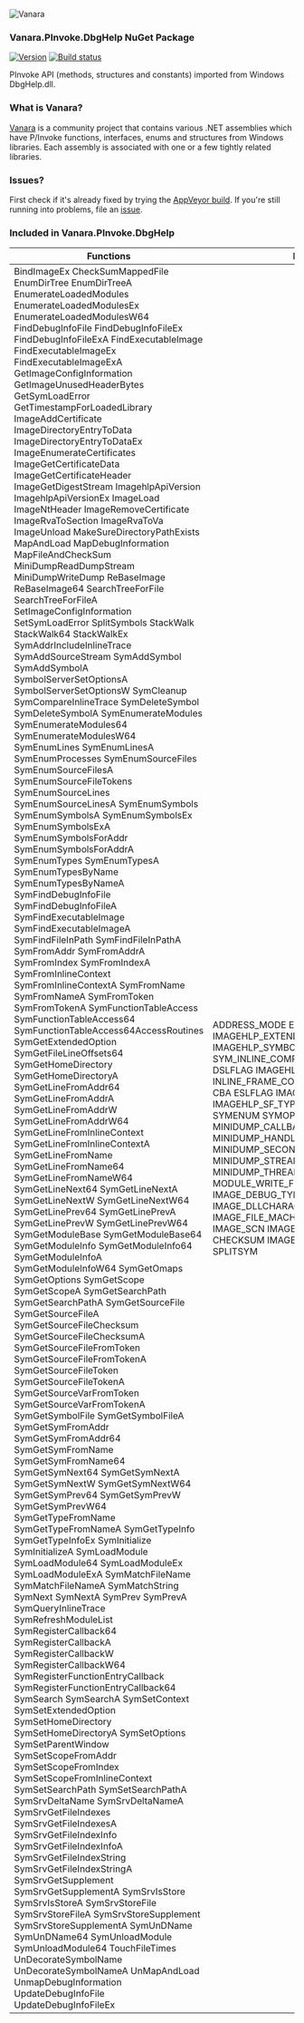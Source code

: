 ﻿![Vanara](https://raw.githubusercontent.com/dahall/Vanara/master/docs/icons/VanaraHeading.png)
### **Vanara.PInvoke.DbgHelp NuGet Package**
[![Version](https://img.shields.io/nuget/v/Vanara.PInvoke.DbgHelp?label=NuGet&style=flat-square)](https://github.com/dahall/Vanara/releases)
[![Build status](https://img.shields.io/appveyor/build/dahall/vanara?label=AppVeyor%20build&style=flat-square)](https://ci.appveyor.com/project/dahall/vanara)

PInvoke API (methods, structures and constants) imported from Windows DbgHelp.dll.

### **What is Vanara?**

[Vanara](https://github.com/dahall/Vanara) is a community project that contains various .NET assemblies which have P/Invoke functions, interfaces, enums and structures from Windows libraries. Each assembly is associated with one or a few tightly related libraries.

### **Issues?**

First check if it's already fixed by trying the [AppVeyor build](https://ci.appveyor.com/nuget/vanara-prerelease).
If you're still running into problems, file an [issue](https://github.com/dahall/Vanara/issues).

### **Included in Vanara.PInvoke.DbgHelp**

Functions | Enumerations | Structures
--- | --- | ---
BindImageEx CheckSumMappedFile EnumDirTree EnumDirTreeA EnumerateLoadedModules EnumerateLoadedModulesEx EnumerateLoadedModulesW64 FindDebugInfoFile FindDebugInfoFileEx FindDebugInfoFileExA FindExecutableImage FindExecutableImageEx FindExecutableImageExA GetImageConfigInformation GetImageUnusedHeaderBytes GetSymLoadError GetTimestampForLoadedLibrary ImageAddCertificate ImageDirectoryEntryToData ImageDirectoryEntryToDataEx ImageEnumerateCertificates ImageGetCertificateData ImageGetCertificateHeader ImageGetDigestStream ImagehlpApiVersion ImagehlpApiVersionEx ImageLoad ImageNtHeader ImageRemoveCertificate ImageRvaToSection ImageRvaToVa ImageUnload MakeSureDirectoryPathExists MapAndLoad MapDebugInformation MapFileAndCheckSum MiniDumpReadDumpStream MiniDumpWriteDump ReBaseImage ReBaseImage64 SearchTreeForFile SearchTreeForFileA SetImageConfigInformation SetSymLoadError SplitSymbols StackWalk StackWalk64 StackWalkEx SymAddrIncludeInlineTrace SymAddSourceStream SymAddSymbol SymAddSymbolA SymbolServerSetOptionsA SymbolServerSetOptionsW SymCleanup SymCompareInlineTrace SymDeleteSymbol SymDeleteSymbolA SymEnumerateModules SymEnumerateModules64 SymEnumerateModulesW64 SymEnumLines SymEnumLinesA SymEnumProcesses SymEnumSourceFiles SymEnumSourceFilesA SymEnumSourceFileTokens SymEnumSourceLines SymEnumSourceLinesA SymEnumSymbols SymEnumSymbolsA SymEnumSymbolsEx SymEnumSymbolsExA SymEnumSymbolsForAddr SymEnumSymbolsForAddrA SymEnumTypes SymEnumTypesA SymEnumTypesByName SymEnumTypesByNameA SymFindDebugInfoFile SymFindDebugInfoFileA SymFindExecutableImage SymFindExecutableImageA SymFindFileInPath SymFindFileInPathA SymFromAddr SymFromAddrA SymFromIndex SymFromIndexA SymFromInlineContext SymFromInlineContextA SymFromName SymFromNameA SymFromToken SymFromTokenA SymFunctionTableAccess SymFunctionTableAccess64 SymFunctionTableAccess64AccessRoutines SymGetExtendedOption SymGetFileLineOffsets64 SymGetHomeDirectory SymGetHomeDirectoryA SymGetLineFromAddr64 SymGetLineFromAddrA SymGetLineFromAddrW SymGetLineFromAddrW64 SymGetLineFromInlineContext SymGetLineFromInlineContextA SymGetLineFromName SymGetLineFromName64 SymGetLineFromNameW64 SymGetLineNext64 SymGetLineNextA SymGetLineNextW SymGetLineNextW64 SymGetLinePrev64 SymGetLinePrevA SymGetLinePrevW SymGetLinePrevW64 SymGetModuleBase SymGetModuleBase64 SymGetModuleInfo SymGetModuleInfo64 SymGetModuleInfoA SymGetModuleInfoW64 SymGetOmaps SymGetOptions SymGetScope SymGetScopeA SymGetSearchPath SymGetSearchPathA SymGetSourceFile SymGetSourceFileA SymGetSourceFileChecksum SymGetSourceFileChecksumA SymGetSourceFileFromToken SymGetSourceFileFromTokenA SymGetSourceFileToken SymGetSourceFileTokenA SymGetSourceVarFromToken SymGetSourceVarFromTokenA SymGetSymbolFile SymGetSymbolFileA SymGetSymFromAddr SymGetSymFromAddr64 SymGetSymFromName SymGetSymFromName64 SymGetSymNext64 SymGetSymNextA SymGetSymNextW SymGetSymNextW64 SymGetSymPrev64 SymGetSymPrevW SymGetSymPrevW64 SymGetTypeFromName SymGetTypeFromNameA SymGetTypeInfo SymGetTypeInfoEx SymInitialize SymInitializeA SymLoadModule SymLoadModule64 SymLoadModuleEx SymLoadModuleExA SymMatchFileName SymMatchFileNameA SymMatchString SymNext SymNextA SymPrev SymPrevA SymQueryInlineTrace SymRefreshModuleList SymRegisterCallback64 SymRegisterCallbackA SymRegisterCallbackW SymRegisterCallbackW64 SymRegisterFunctionEntryCallback SymRegisterFunctionEntryCallback64 SymSearch SymSearchA SymSetContext SymSetExtendedOption SymSetHomeDirectory SymSetHomeDirectoryA SymSetOptions SymSetParentWindow SymSetScopeFromAddr SymSetScopeFromIndex SymSetScopeFromInlineContext SymSetSearchPath SymSetSearchPathA SymSrvDeltaName SymSrvDeltaNameA SymSrvGetFileIndexes SymSrvGetFileIndexesA SymSrvGetFileIndexInfo SymSrvGetFileIndexInfoA SymSrvGetFileIndexString SymSrvGetFileIndexStringA SymSrvGetSupplement SymSrvGetSupplementA SymSrvIsStore SymSrvIsStoreA SymSrvStoreFile SymSrvStoreFileA SymSrvStoreSupplement SymSrvStoreSupplementA SymUnDName SymUnDName64 SymUnloadModule SymUnloadModule64 TouchFileTimes UnDecorateSymbolName UnDecorateSymbolNameA UnMapAndLoad UnmapDebugInformation UpdateDebugInfoFile UpdateDebugInfoFileEx  | ADDRESS_MODE EVENT_SEVERITY FRAME IMAGEHLP_EXTENDED_OPTIONS IMAGEHLP_SYMBOL_TYPE_INFO SYM_INLINE_COMP SYM_STKWALK UNDNAME DSLFLAG IMAGEHLP_GTI_FLAGS INLINE_FRAME_CONTEXT SYM_TYPE SYMFLAG CBA ESLFLAG IMAGEHLP_HD_TYPE IMAGEHLP_SF_TYPE SLMFLAG SSRVOPT SYMENUM SYMOPT SYMSEARCH SYMSTOREOPT MINIDUMP_CALLBACK_TYPE MINIDUMP_HANDLE_OBJECT_INFORMATION_TYPE MINIDUMP_SECONDARY_FLAGS MINIDUMP_STREAM_TYPE MINIDUMP_THREAD_INFO_FLAG MINIDUMP_TYPE MODULE_WRITE_FLAGS THREAD_WRITE_FLAGS IMAGE_DEBUG_TYPE IMAGE_DIRECTORY_ENTRY IMAGE_DLLCHARACTERISTICS IMAGE_FILE IMAGE_FILE_MACHINE IMAGE_OPTIONAL_MAGIC IMAGE_SCN IMAGE_SUBSYSTEM BINDOPTS CHECKSUM IMAGEHLP_STATUS_REASON SPLITSYM                                                                                                                                                                                  | ADDRESS ADDRESS64 API_VERSION IMAGE_DEBUG_INFORMATION IMAGEHLP_CBA_EVENT IMAGEHLP_CBA_READ_MEMORY IMAGEHLP_DEFERRED_SYMBOL_LOAD IMAGEHLP_DEFERRED_SYMBOL_LOAD64 IMAGEHLP_DEFERRED_SYMBOL_LOADW64 IMAGEHLP_DUPLICATE_SYMBOL64 IMAGEHLP_GET_TYPE_INFO_PARAMS IMAGEHLP_LINE IMAGEHLP_LINE64 IMAGEHLP_MODULE IMAGEHLP_MODULE64 IMAGEHLP_STACK_FRAME IMAGEHLP_SYMBOL IMAGEHLP_SYMBOL64 IMAGEHLP_SYMBOLW IMAGEHLP_SYMBOLW64 KDHELP KDHELP64 LOADED_IMAGE MODLOAD_CVMISC MODLOAD_DATA OMAP SOURCEFILE SRCCODEINFO STACKFRAME STACKFRAME_EX STACKFRAME64 SYMBOL_INFO SYMBOL_INFO_V SYMSRV_INDEX_INFO TI_FINDCHILDREN_PARAMS CONTEXT CPU_INFORMATION MINIDUMP_CALLBACK_INFORMATION MINIDUMP_CALLBACK_INPUT MINIDUMP_CALLBACK_OUTPUT MINIDUMP_DIRECTORY MINIDUMP_EXCEPTION MINIDUMP_EXCEPTION_INFORMATION MINIDUMP_EXCEPTION_STREAM MINIDUMP_FUNCTION_TABLE_DESCRIPTOR MINIDUMP_FUNCTION_TABLE_STREAM MINIDUMP_HANDLE_DATA_STREAM MINIDUMP_HANDLE_DESCRIPTOR MINIDUMP_HANDLE_DESCRIPTOR_2 MINIDUMP_HANDLE_OBJECT_INFORMATION MINIDUMP_HANDLE_OPERATION_LIST MINIDUMP_HEADER MINIDUMP_INCLUDE_MODULE_CALLBACK MINIDUMP_INCLUDE_THREAD_CALLBACK MINIDUMP_IO_CALLBACK MINIDUMP_LOCATION_DESCRIPTOR MINIDUMP_MEMORY_DESCRIPTOR MINIDUMP_MEMORY_INFO MINIDUMP_MEMORY_INFO_LIST MINIDUMP_MEMORY_LIST MINIDUMP_MISC_INFO MINIDUMP_MISC_INFO_2 MINIDUMP_MODULE MINIDUMP_MODULE_CALLBACK MINIDUMP_MODULE_LIST MINIDUMP_READ_MEMORY_FAILURE_CALLBACK MINIDUMP_STRING MINIDUMP_SYSTEM_INFO MINIDUMP_THREAD MINIDUMP_THREAD_CALLBACK MINIDUMP_THREAD_EX MINIDUMP_THREAD_EX_CALLBACK MINIDUMP_THREAD_EX_LIST MINIDUMP_THREAD_INFO MINIDUMP_THREAD_INFO_LIST MINIDUMP_THREAD_LIST MINIDUMP_UNLOADED_MODULE MINIDUMP_UNLOADED_MODULE_LIST MINIDUMP_USER_STREAM MINIDUMP_USER_STREAM_INFORMATION MINIDUMP_VM_POST_READ_CALLBACK MINIDUMP_VM_PRE_READ_CALLBACK MINIDUMP_VM_QUERY_CALLBACK LIST_ENTRY FPO_DATA IMAGE_RUNTIME_FUNCTION_ENTRY IMAGE_COFF_SYMBOLS_HEADER IMAGE_DATA_DIRECTORY IMAGE_DEBUG_DIRECTORY IMAGE_EXPORT_DIRECTORY IMAGE_FILE_HEADER IMAGE_FUNCTION_ENTRY IMAGE_LOAD_CONFIG_CODE_INTEGRITY IMAGE_LOAD_CONFIG_DIRECTORY32 IMAGE_LOAD_CONFIG_DIRECTORY64 IMAGE_NT_HEADERS IMAGE_OPTIONAL_HEADER IMAGE_SECTION_HEADER X86CPUINFO OTHERCPUINFO <_DataDirectory>e__FixedBuffer MISC                                                                                                                      

